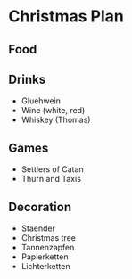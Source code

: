 # Christmas Plan

## Food

## Drinks
- Gluehwein
- Wine (white, red)
- Whiskey (Thomas)

## Games
- Settlers of Catan
- Thurn and Taxis

## Decoration
- Staender
- Christmas tree
- Tannenzapfen
- Papierketten
- Lichterketten
